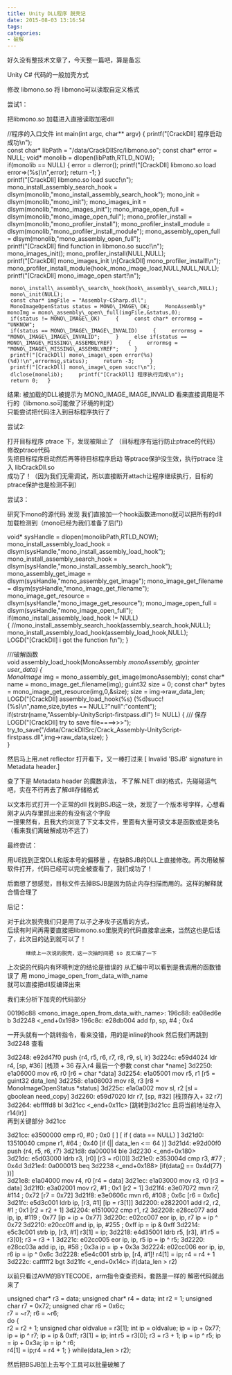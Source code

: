 ```yaml
---
title: Unity DLL程序 脱壳记
date: 2015-08-03 13:16:54
tags:
categories:
- 破解
---
```

         
 好久没有整技术文章了，今天整一篇吧，算是备忘   
    
 Unity C# 代码的一般加壳方式   
   
 修改 libmono.so 将 libmono可以读取自定义格式   
   
 尝试1：   
   
 把libmono.so 加载进入直接读取加密dll   
   
  //程序的入口文件   int main(int argc, char** argv)   {     printf("[CrackDll] 程序启动成功\n");     
     const char* libPath = "/data/CrackDllSrc/libmono.so";     const char* error = NULL;     void* monolib = dlopen(libPath,RTLD\_NOW);     
     if(monolib == NULL)     {     error = dlerror();     printf("[CrackDll] libmono.so load error=>(%s)\n",error);     return -1;     }     
     printf("[CrackDll] libmono.so load succ!\n");     
     mono\_install\_assembly\_search\_hook = dlsym(monolib,"mono\_install\_assembly\_search\_hook");     mono\_init = dlsym(monolib,"mono\_init");     mono\_images\_init = dlsym(monolib,"mono\_images\_init");     mono\_image\_open\_full = dlsym(monolib,"mono\_image\_open\_full");     mono\_profiler\_install = dlsym(monolib,"mono\_profiler\_install");     mono\_profiler\_install\_module = dlsym(monolib,"mono\_profiler\_install\_module");     mono\_assembly\_open\_full = dlsym(monolib,"mono\_assembly\_open\_full");     
     printf("[CrackDll] find function in libmono.so succ!\n");     
     mono\_images\_init();     mono\_profiler\_install(NULL,NULL);     
     printf("[CrackDll] mono\_images\_init \n[CrackDll] mono\_profiler\_install!\n");     
     mono\_profiler\_install\_module(hook\_mono\_image\_load,NULL,NULL,NULL);     
     printf("[CrackDll] mono\_image\_open start!\n");     
     
     mono\_install\_assembly\_search\_hook(hook\_assembly\_search,NULL);     
     mono\_init(NULL);     
     const char* imgFile = "Assembly-CSharp.dll";     
     MonoImageOpenStatus status = MONO\_IMAGE\_OK;     MonoAssembly* monoImg = mono\_assembly\_open\_full(imgFile,&status,0);     
     if(status != MONO\_IMAGE\_OK)     {     const char* errormsg = "UNKNOW";     
     if(status == MONO\_IMAGE\_IMAGE\_INVALID)     {     errormsg = "MONO\_IMAGE\_IMAGE\_INVALID";     }     else if(status == MONO\_IMAGE\_MISSING\_ASSEMBLYREF)     {     errormsg = "MONO\_IMAGE\_MISSING\_ASSEMBLYREF";     }     
     printf("[CrackDll] mono\_image\_open error(%s)(%d)!\n",errormsg,status);     return -3;     }     
     printf("[CrackDll] mono\_image\_open succ!\n");     
     dlclose(monolib);     printf("[CrackDll] 程序执行完成\n");     
     return 0;   }   
    
 结果: 被加载的DLL被提示为   MONO\_IMAGE\_IMAGE\_INVALID 看来直接调用是不行的（libmono.so可能做了环境的判定）    
  只能尝试把代码注入到目标程序执行了    
   
  尝试2:    
     
  打开目标程序 ptrace 下，发现被阻止了 （目标程序有运行防止ptrace的代码）    
  修改ptrace代码    
  先把目标程序启动然后再等待目标程序启动 等ptrace保护没生效，执行ptrace 注入 libCrackDll.so    
  成功了！（因为我们无需调试，所以直接断开attach让程序继续执行，目标的ptrace保护也是检测不到）    
   
   
  尝试3：    
   
  研究下mono的源代码 发现 我们直接加一个hook函数进mono就可以把所有的dll加载检测到（mono已经为我们准备了后门）    
   
  void* sysHandle = dlopen(monolibPath,RTLD\_NOW);   mono\_install\_assembly\_load\_hook = dlsym(sysHandle,"mono\_install\_assembly\_load\_hook");   mono\_install\_assembly\_search\_hook = dlsym(sysHandle,"mono\_install\_assembly\_search\_hook");   mono\_assembly\_get\_image = dlsym(sysHandle,"mono\_assembly\_get\_image");    mono\_image\_get\_filename = dlsym(sysHandle,"mono\_image\_get\_filename");    
   mono\_image\_get\_resource = dlsym(sysHandle,"mono\_image\_get\_resource");   mono\_image\_open\_full = dlsym(sysHandle,"mono\_image\_open\_full");   
      if(mono\_install\_assembly\_load\_hook != NULL)    
   {     //mono\_install\_assembly\_search\_hook(assembly\_search\_hook,NULL);     mono\_install\_assembly\_load\_hook(assembly\_load\_hook,NULL);     
     LOGD("[CrackDll] i got the function !\n");   }   
    
 ///破解函数   
  void assembly\_load\_hook(MonoAssembly *monoAssembly, gpointer user\_data)   {     
     MonoImage* img = mono\_assembly\_get\_image(monoAssembly);     const char* name = mono\_image\_get\_filename(img);     guint32 size = 0;     const char* bytes = mono\_image\_get\_resource(img,0,&size);     size = img->raw\_data\_len;   
       LOGD("[CrackDll] assembly\_load\_hook(%s) (%d)succ! (%s)\n",name,size,bytes == NULL?"null":"content");   
       if(strstr(name,"Assembly-UnityScript-firstpass.dll") != NULL)     {     /// 保存     LOGD("[CrackDll] try to save file====>>>");     try\_to\_save("/data/CrackDllSrc/Crack\_Assembly-UnityScript-firstpass.dll",img->raw\_data,size);     }   
  }   
   
 然后马上用.net reflector 打开看下，又一棒打过来 [        Invalid 'BSJB' signature in Metadata header.]   
    
 查了下是   Metadata header 的魔数非法， 不了解.NET dll的格式，先碰碰运气吧，实在不行再去了解dll存储格式   
   
 以文本形式打开一个正常的dll 找到BSJB这一块，发现了一个版本号字样，心想看刚才从内存里抓出来的有没有这个字段   
 一搜果然有，且我大约浏览了下文本文件，里面有大量可读文本是函数或是类名（看来我们离破解成功不远了）   
   
   
 最终尝试：   
   
 用UE找到正常DLL和版本号的偏移量 ，在缺BSJB的DLL上直接修改。再次用破解软件打开，代码已经可以完全被查看了，我们成功了！   
   
 后面想了想感觉，目标文件去掉BSJB是因为防止内存扫描而用的。这样的解释就合情合理了   
   
   
 后记：   
   
 对于此次脱壳我们只是用了以子之矛攻子这盾的方式，   
 后续有时间再需要直接把libmono.so里脱壳的代码直接拿出来，当然这也是后话了，此次目的达到就可以了！   
   
    
          继续上一次说的脱壳，这一次抽时间把 so 反汇编了一下   
    
 上次说的代码内有环境判定的结论是错误的 从汇编中可以看到是我调用的函数错误了 用   mono\_image\_open\_from\_data\_with\_name    
  就可以直接把dll反编译出来   
   
 我们来分析下加壳的代码部分   
   
   00196c88 <mono\_image\_open\_from\_data\_with\_name>:   196c88:   ea08ed6e   b   3d2248 <\_end+0x198>   196c8c:   e28db004   add   fp, sp, #4   ; 0x4   
    
 一开头就有一个跳转指令，看来没错，用的是inline的hook 然后我们再跳到   3d2248 查看    
   
  3d2248:   e92d47f0   push   {r4, r5, r6, r7, r8, r9, sl, lr}   3d224c:   e59d4024   ldr   r4, [sp, #36] [栈顶 + 36 存入r4 最后一个参数 const char *name]   3d2250:   e1a06000   mov   r6, r0 [r6 = char *data]   3d2254:   e1a05001   mov   r5, r1 [r5 = guint32 data\_len]   3d2258:   e1a08003   mov   r8, r3 [r8 = MonoImageOpenStatus *status]   3d225c:   e1a0a002   mov   sl, r2 [sl = gboolean need\_copy]   3d2260:   e59d7020   ldr   r7, [sp, #32] [栈顶存入+ 32 r7]   3d2264:   ebffffd8   bl   3d21cc <\_end+0x11c> [跳转到3d21cc 且将当前地址存入r14(lr)]     
  再到关键部分    3d21cc    
      
  3d21cc:   e3500000   cmp   r0, #0   ; 0x0 [ ] [ if ( data == NULL) ]   3d21d0:   13510040   cmpne   r1, #64   ; 0x40 [if (|| data\_len <＝ 64 )]   3d21d4:   e92d00f0   push   {r4, r5, r6, r7}   3d21d8:   da000014   ble   3d2230 <\_end+0x180>     
   3d21dc:   e5d03000   ldrb   r3, [r0] [r3 = r0[0]]   3d21e0:   e353004d   cmp   r3, #77   ; 0x4d   3d21e4:   0a000013   beq   3d2238 <\_end+0x188> [if(data[0](r3) == 0x4d(77) ))]     
   3d21e8:   e1a04000   mov   r4, r0 [r4 = data]   3d21ec:   e1a03000   mov   r3, r0 [r3 = data]   3d21f0:   e3a02001   mov   r2, #1   ; 0x1 [r2 = 1]   3d21f4:   e3e07072   mvn   r7, #114   ; 0x72 [r7 = 0x72]   3d21f8:   e3e0606c   mvn   r6, #108   ; 0x6c [r6 = 0x6c]     
   3d21fc:   e5d3c001   ldrb   ip, [r3, #1] [ip = r3[1]]   3d2200:   e2822001   add   r2, r2, #1   ; 0x1 [r2 = r2 + 1]   3d2204:   e1510002   cmp   r1, r2   3d2208:   e28cc077   add   ip, ip, #119   ; 0x77 [ip = ip + 0x77]   3d220c:   e02cc007   eor   ip, ip, r7 ip = ip ^ 0x72   3d2210:   e20cc0ff   and   ip, ip, #255   ; 0xff ip = ip & 0xff   3d2214:   e5c3c001   strb   ip, [r3, #1] r3[1] = ip;   3d2218:   e4d35001   ldrb   r5, [r3], #1 r5 = r3[0]; r3 = r3 + 1   3d221c:   e02cc005   eor   ip, ip, r5 ip = ip ^ r5;   3d2220:   e28cc03a   add   ip, ip, #58   ; 0x3a ip = ip + 0x3a   3d2224:   e02cc006   eor   ip, ip, r6 ip = ip ^ 0x6c   3d2228:   e5e4c001   strb   ip, [r4, #1]! r4[1] = ip; r4 = r4 + 1   3d222c:   cafffff2   bgt   3d21fc <\_end+0x14c> if(data\_len > r2)   
    
 以前只看过AVM的BYTECODE，arm指令查查资料，套路是一样的 解密代码就出来了   
    
  unsigned char* r3 = data;     unsigned char* r4 = data;     int r2 = 1;     unsigned char r7 = 0x72;     unsigned char r6 = 0x6c;     
     r7 = ~r7;     r6 = ~r6;     
     do     {   
  r2 = r2 + 1;          unsigned char oldvalue = r3[1];     int ip = oldvalue;         ip = ip + 0x77;     ip = ip ^ r7;     ip = ip & 0xff;     r3[1] = ip;     int r5 = r3[0]; r3 = r3 + 1;     ip = ip ^ r5;     ip = ip + 0x3a;     ip = ip ^ r6;     
     r4[1] = ip;r4 = r4 + 1;     }     while(data\_len > r2);   
    
 然后把BSJB加上去写个工具可以批量破解了        
   
   
   
   
   
     
     
 